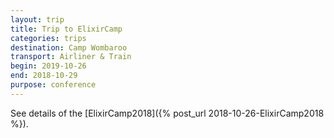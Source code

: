 ```yaml
---
layout: trip
title: Trip to ElixirCamp
categories: trips
destination: Camp Wombaroo
transport: Airliner & Train
begin: 2019-10-26
end: 2018-10-29
purpose: conference
---
```


See details of the [ElixirCamp2018]({% post_url 2018-10-26-ElixirCamp2018 %}).
